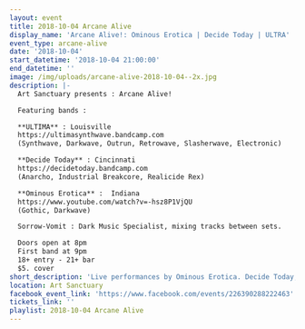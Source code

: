 ```yaml
---
layout: event
title: 2018-10-04 Arcane Alive
display_name: 'Arcane Alive!: Ominous Erotica | Decide Today | ULTRA'
event_type: arcane-alive
date: '2018-10-04'
start_datetime: '2018-10-04 21:00:00'
end_datetime: ''
image: /img/uploads/arcane-alive-2018-10-04--2x.jpg
description: |-
  Art Sanctuary presents : Arcane Alive!

  Featuring bands :

  **ULTIMA** : Louisville
  https://ultimasynthwave.bandcamp.com
  (Synthwave, Darkwave, Outrun, Retrowave, Slasherwave, Electronic)

  **Decide Today** : Cincinnati
  https://decidetoday.bandcamp.com
  (Anarcho, Industrial Breakcore, Realicide Rex)

  **Ominous Erotica** :  Indiana
  https://www.youtube.com/watch?v=-hsz8P1VjQU
  (Gothic, Darkwave)

  Sorrow-Vomit : Dark Music Specialist, mixing tracks between sets.

  Doors open at 8pm
  First band at 9pm
  18+ entry - 21+ bar
  $5. cover
short_description: 'Live performances by Ominous Erotica. Decide Today, and ULTRA'
location: Art Sanctuary
facebook_event_link: 'https://www.facebook.com/events/226390288222463'
tickets_link: ''
playlist: 2018-10-04 Arcane Alive
---
```

